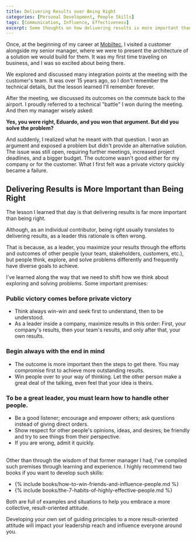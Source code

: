 ```yaml
---
title: Delivering Results over Being Right
categories: [Personal Development, People Skills]
tags: [Communication, Influence, Effectiveness]
excerpt: Some thoughts on how delivering results is more important than being right.
---
```


Once, at the beginning of my career at [Mobiltec](/about/mobiltec), I visited a customer alongside my senior manager, where we were to present the architecture of a solution we would build for them. It was my first time traveling on business, and I was so excited about being there.

We explored and discussed many integration points at the meeting with the customer's team. It was over 15 years ago, so I don't remember the technical details, but the lesson learned I'll remember forever.

After the meeting, we discussed its outcomes on the commute back to the airport. I proudly referred to a technical "battle" I won during the meeting. And then my manager wisely asked:

**Yes, you were right, Eduardo, and you won that argument. But did you solve the problem?**

And suddenly, I realized what he meant with that question. I won an argument and exposed a problem but didn't provide an alternative solution. The issue was still open, requiring further meetings, increased project deadlines, and a bigger budget. The outcome wasn't good either for my company or for the customer. What I first felt was a private victory quickly became a failure.

## Delivering Results is More Important than Being Right

The lesson I learned that day is that delivering results is far more important than being right.

Although, as an individual contributor, being right usually translates to delivering results, as a leader this rationale is often wrong.

That is because, as a leader, you maximize your results through the efforts and outcomes of other people (your team, stakeholders, customers, etc.), but people think, explore, and solve problems differently and frequently have diverse goals to achieve.

I've learned along the way that we need to shift how we think about exploring and solving problems. Some important premises:

### Public victory comes before private victory

- Think always win-win and seek first to understand, then to be understood.
- As a leader inside a company, maximize results in this order: First, your company's results, then your team's results, and only after that, your own results.

### Begin always with the end in mind
- The outcome is more important then the steps to get there. You may compromise first to achieve more outstanding results.
- Win people over to your way of thinking. Let the other person make a great deal of the talking, even feel that your idea is theirs.

### To be a great leader, you must learn how to handle other people.
- Be a good listener; encourage and empower others; ask questions instead of giving direct orders.
- Show respect for other people's opinions, ideas, and desires; be friendly and try to see things from their perspective.
- If you are wrong, admit it quickly.

<br />
Other than through the wisdom of that former manager I had, I've compiled such premises through learning and experience. I highly recommend two books if you want to develop such skills:

- {% include books/how-to-win-friends-and-influence-people.md %}
- {% include books/the-7-habits-of-highly-effective-people.md %}

Both are full of examples and situations to help you embrace a more collective, result-oriented attitude. 

Developing your own set of guiding principles to a more result-oriented attitude will impact your leadership reach and influence everyone around you.